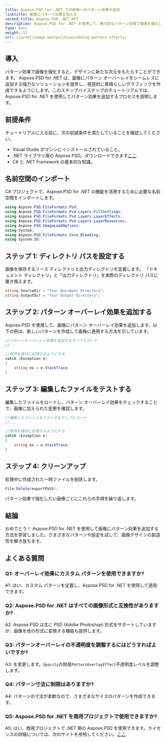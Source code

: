 ```yaml
---
title: Aspose.PSD for .NET での画像へのパターン効果の追加
linktitle: 画像にパターン効果を加える
second_title: Aspose.PSD .NET API
description: Aspose.PSD for .NET を使用して、魅力的なパターン効果で画像を強化します。ステップバイステップのガイドに従って、カスタム パターンをシームレスに追加します。
type: docs
weight: 12
url: /ja/net/image-manipulation/adding-pattern-effects/
---
```

## 導入

パターン効果で画像を強化すると、デザインに新たな次元をもたらすことができます。 Aspose.PSD for .NET は、画像にパターン オーバーレイをシームレスに追加する強力なソリューションを提供し、視覚的に素晴らしいグラフィックを作成できるようにします。このステップバイステップのチュートリアルでは、Aspose.PSD for .NET を使用してパターン効果を追加するプロセスを説明します。

## 前提条件

チュートリアルに入る前に、次の前提条件を満たしていることを確認してください。

- Visual Studio がマシンにインストールされていること。
-  .NET ライブラリ用の Aspose.PSD。ダウンロードできます[ここ](https://releases.aspose.com/psd/net/).
- C# と .NET Framework の基本的な知識。

## 名前空間のインポート

C# プロジェクトで、Aspose.PSD for .NET の機能を活用するために必要な名前空間をインポートします。

```csharp
using Aspose.PSD.FileFormats.Psd;
using Aspose.PSD.FileFormats.Psd.Layers.FillSettings;
using Aspose.PSD.FileFormats.Psd.Layers.LayerEffects;
using Aspose.PSD.FileFormats.Psd.Layers.LayerResources;
using Aspose.PSD.ImageLoadOptions;
using System;
using Aspose.PSD.FileFormats.Core.Blending;
using System.IO;
```

## ステップ 1: ディレクトリ パスを設定する

画像を保存するソース ディレクトリと出力ディレクトリを定義します。 「ドキュメント ディレクトリ」と「出力ディレクトリ」を実際のディレクトリ パスに置き換えます。

```csharp
string SourceDir = "Your Document Directory";
string OutputDir = "Your Output Directory";
```

## ステップ 2: パターン オーバーレイ効果を追加する

Aspose.PSD を使用して、画像にパターン オーバーレイ効果を追加します。以下の例は、新しいパターンを作成して画像に適用する方法を示しています。

```csharp
//パターンオーバーレイ効果を追加するサンプルコード
//...

//例外を適切に処理するようにする
catch (Exception e)
{
    string ex = e.StackTrace;
}
```

## ステップ 3: 編集したファイルをテストする

編集したファイルをロードし、パターン オーバーレイ効果をチェックすることで、画像に加えられた変更を確認します。

```csharp
//編集したファイルをテストするサンプルコード
//...

//例外を適切に処理するようにする
catch (Exception e)
{
    string ex = e.StackTrace;
}
```

## ステップ 4: クリーンアップ

処理中に作成された一時ファイルを削除します。

```csharp
File.Delete(exportPath);
```

パターン効果で強化したい画像ごとにこれらの手順を繰り返します。

## 結論

おめでとう！ Aspose.PSD for .NET を使用して画像にパターン効果を追加する方法を学習しました。さまざまなパターンや設定を試して、画像デザインの創造性を解き放ちます。

## よくある質問

### Q1: オーバーレイ効果にカスタム パターンを使用できますか?

A1: はい、カスタム パターンを定義し、Aspose.PSD for .NET を使用して適用できます。

### Q2: Aspose.PSD for .NET はすべての画像形式と互換性がありますか?

A2: Aspose.PSD は主に PSD (Adobe Photoshop) 形式をサポートしていますが、画像を他の形式に変換する機能も提供します。

### Q3: パターンオーバーレイの不透明度を調整するにはどうすればよいですか?

 A3: を変更します。`Opacity`の財産`PatternOverlayEffect`不透明度レベルを調整します。

### Q4: パターン寸法に制限はありますか?

A4: パターンの寸法が柔軟なので、さまざまなサイズのパターンを作成できます。

### Q5: Aspose.PSD for .NET を商用プロジェクトで使用できますか?

A5: はい、商用プロジェクトで .NET 用の Aspose.PSD を使用できます。ライセンスの詳細については、次のサイトを参照してください。[ここ](https://purchase.aspose.com/buy).